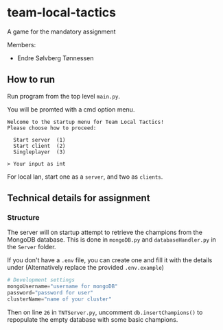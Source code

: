 # team-local-tactics
A game for the mandatory assignment

Members:
 - Endre Sølvberg Tønnessen


## How to run

Run program from the top level ``main.py``.

You will be promted with a cmd option menu.
```
Welcome to the startup menu for Team Local Tactics!
Please choose how to proceed:

  Start server  (1)
  Start client  (2)
  Singleplayer  (3)

> Your input as int
```

For local lan, start one as a ``server``, and two as `clients`.

## Technical details for assignment

### Structure
The server will on startup attempt to retrieve the champions from the MongoDB database. This is done in `mongoDB.py` and `databaseHandler.py` in the `Server` folder.

If you don't have a `.env` file, you can create one and fill it with the details under
(Alternatively replace the provided `.env.example`)
```py
# Development settings
mongoUsername="username for mongoDB"
password="password for user"
clusterName="name of your cluster"
```

Then on line `26` in `TNTServer.py`, uncomment `db.insertChampions()` to repopulate the empty database with some basic champions. 







